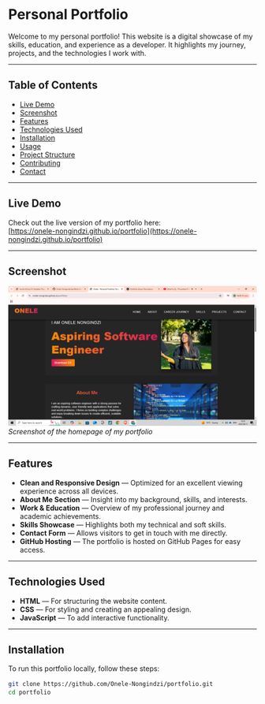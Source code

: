 # Personal Portfolio

Welcome to my personal portfolio! This website is a digital showcase of my skills, education, and experience as a developer. It highlights my journey, projects, and the technologies I work with.

---

## Table of Contents

- [Live Demo](#live-demo)  
- [Screenshot](#screenshot)  
- [Features](#features)  
- [Technologies Used](#technologies-used)  
- [Installation](#installation)  
- [Usage](#usage)  
- [Project Structure](#project-structure)  
- [Contributing](#contributing)  
- [Contact](#contact)  

---

## Live Demo

Check out the live version of my portfolio here:  
[https://onele-nongindzi.github.io/portfolio](https://onele-nongindzi.github.io/portfolio)

---

## Screenshot

![Portfolio Screenshot](images/Screenshot%20(19).png)  
*Screenshot of the homepage of my portfolio*

---

## Features

- **Clean and Responsive Design** — Optimized for an excellent viewing experience across all devices.  
- **About Me Section** — Insight into my background, skills, and interests.  
- **Work & Education** — Overview of my professional journey and academic achievements.  
- **Skills Showcase** — Highlights both my technical and soft skills.  
- **Contact Form** — Allows visitors to get in touch with me directly.  
- **GitHub Hosting** — The portfolio is hosted on GitHub Pages for easy access.  

---

## Technologies Used

- **HTML** — For structuring the website content.  
- **CSS** — For styling and creating an appealing design.  
- **JavaScript** — To add interactive functionality.  

---

## Installation

To run this portfolio locally, follow these steps:

```bash
git clone https://github.com/Onele-Nongindzi/portfolio.git
cd portfolio
